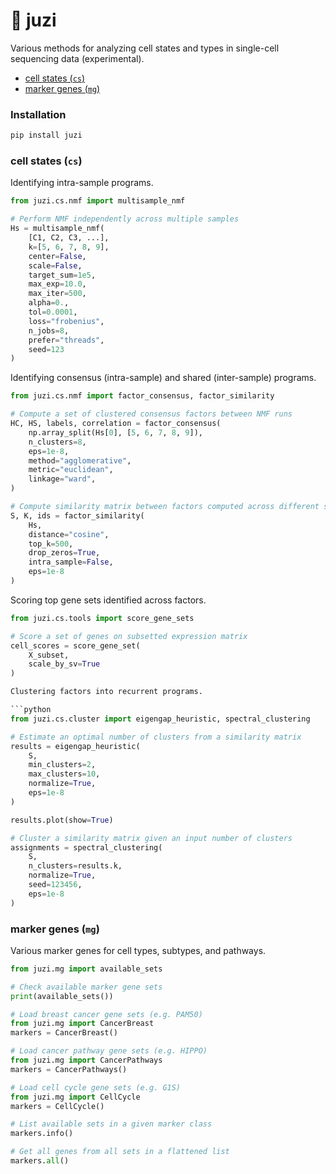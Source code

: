 # :tangerine: juzi

Various methods for analyzing cell states and types in single-cell sequencing data (experimental).

- [cell states (`cs`)](#cell-states-cs)
- [marker genes (`mg`)](#marker-genes-mg)

### Installation

```bash
pip install juzi
```

### cell states (`cs`)

Identifying intra-sample programs.

```python
from juzi.cs.nmf import multisample_nmf

# Perform NMF independently across multiple samples
Hs = multisample_nmf(
    [C1, C2, C3, ...],
    k=[5, 6, 7, 8, 9],
    center=False,
    scale=False,
    target_sum=1e5,
    max_exp=10.0,
    max_iter=500,
    alpha=0.,
    tol=0.0001,
    loss="frobenius",
    n_jobs=8,
    prefer="threads",
    seed=123
) 
```

Identifying consensus (intra-sample) and shared (inter-sample) programs. 

```python
from juzi.cs.nmf import factor_consensus, factor_similarity

# Compute a set of clustered consensus factors between NMF runs
HC, HS, labels, correlation = factor_consensus(
    np.array_split(Hs[0], [5, 6, 7, 8, 9]),
    n_clusters=8,
    eps=1e-8,
    method="agglomerative",
    metric="euclidean",
    linkage="ward",
)

# Compute similarity matrix between factors computed across different samples
S, K, ids = factor_similarity(
    Hs,
    distance="cosine",
    top_k=500,
    drop_zeros=True,
    intra_sample=False,
    eps=1e-8
)
```

Scoring top gene sets identified across factors.

```python
from juzi.cs.tools import score_gene_sets

# Score a set of genes on subsetted expression matrix
cell_scores = score_gene_set(
    X_subset,
    scale_by_sv=True
)
```

```python
Clustering factors into recurrent programs.

```python
from juzi.cs.cluster import eigengap_heuristic, spectral_clustering

# Estimate an optimal number of clusters from a similarity matrix
results = eigengap_heuristic(
    S,
    min_clusters=2,
    max_clusters=10,
    normalize=True,
    eps=1e-8
)

results.plot(show=True)

# Cluster a similarity matrix given an input number of clusters
assignments = spectral_clustering(
    S,
    n_clusters=results.k,
    normalize=True,
    seed=123456,
    eps=1e-8
)
```

### marker genes (`mg`)

Various marker genes for cell types, subtypes, and pathways.

```python
from juzi.mg import available_sets

# Check available marker gene sets
print(available_sets())

# Load breast cancer gene sets (e.g. PAM50)
from juzi.mg import CancerBreast
markers = CancerBreast()

# Load cancer pathway gene sets (e.g. HIPPO)
from juzi.mg import CancerPathways
markers = CancerPathways()

# Load cell cycle gene sets (e.g. G1S)
from juzi.mg import CellCycle
markers = CellCycle()

# List available sets in a given marker class
markers.info()

# Get all genes from all sets in a flattened list
markers.all()
```
